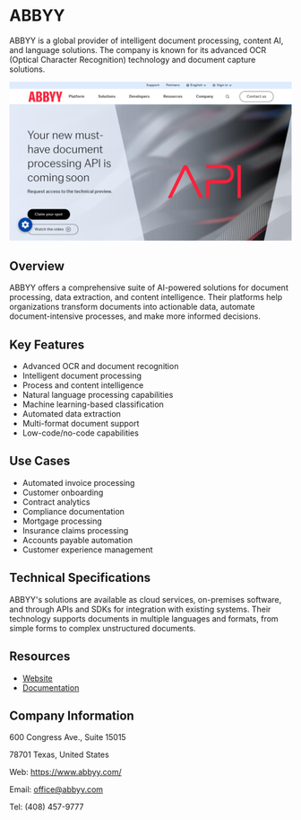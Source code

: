 # ABBYY

ABBYY is a global provider of intelligent document processing, content AI, and language solutions. The company is known for its advanced OCR (Optical Character Recognition) technology and document capture solutions.

![ABBYY](assets\abbyy.png)

## Overview

ABBYY offers a comprehensive suite of AI-powered solutions for document processing, data extraction, and content intelligence. Their platforms help organizations transform documents into actionable data, automate document-intensive processes, and make more informed decisions.

## Key Features

- Advanced OCR and document recognition
- Intelligent document processing
- Process and content intelligence
- Natural language processing capabilities
- Machine learning-based classification
- Automated data extraction
- Multi-format document support
- Low-code/no-code capabilities

## Use Cases

- Automated invoice processing
- Customer onboarding
- Contract analytics
- Compliance documentation
- Mortgage processing
- Insurance claims processing
- Accounts payable automation
- Customer experience management

## Technical Specifications

ABBYY's solutions are available as cloud services, on-premises software, and through APIs and SDKs for integration with existing systems. Their technology supports documents in multiple languages and formats, from simple forms to complex unstructured documents.

## Resources

- [Website](https://www.abbyy.com)
- [Documentation](https://www.abbyy.com/support/)

## Company Information

600 Congress Ave., Suite 15015

78701 Texas, United States

Web: <https://www.abbyy.com/>

Email: office@abbyy.com

Tel: (408) 457-9777

